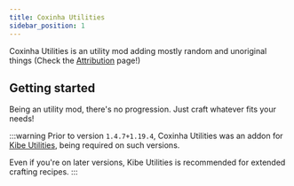```yaml
---
title: Coxinha Utilities
sidebar_position: 1
---
```


Coxinha Utilities is an utility mod adding mostly random and unoriginal things (Check the [Attribution](./attribution) page!)

## Getting started

Being an utility mod, there's no progression. Just craft whatever fits your needs!

:::warning
Prior to version `1.4.7+1.19.4`, Coxinha Utilities was an addon for [Kibe Utilities](https://www.curseforge.com/minecraft/mc-mods/kibe), being required on such versions. 

Even if you're on later versions, Kibe Utilities is recommended for extended crafting recipes.
:::